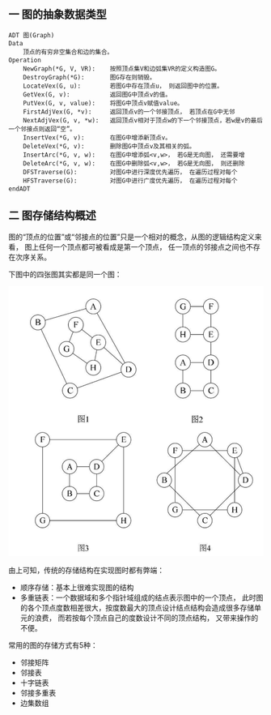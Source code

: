 ## 一 图的抽象数据类型

```
ADT 图(Graph)
Data
    顶点的有穷非空集合和边的集合。
Operation
    NewGraph(*G, V, VR):    按照顶点集V和边弧集VR的定义构造图G。
    DestroyGraph(*G):       图G存在则销毁。
    LocateVex(G, u):        若图G中存在顶点u， 则返回图中的位置。
    GetVex(G, v):           返回图G中顶点v的值。
    PutVex(G, v, value):    将图G中顶点v赋值value。
    FirstAdjVex(G, *v):     返回顶点v的一个邻接顶点， 若顶点在G中无邻
    NextAdjVex(G, v, *w):   返回顶点v相对于顶点w的下一个邻接顶点，若w是v的最后一个邻接点则返回“空”。
    InsertVex(*G, v):       在图G中增添新顶点v。
    DeleteVex(*G, v):       删除图G中顶点v及其相关的弧。
    InsertArc(*G, v, w):    在图G中增添弧<v,w>， 若G是无向图， 还需要增
    DeleteArc(*G, v, w):    在图G中删除弧<v,w>， 若G是无向图， 则还删除
    DFSTraverse(G):         对图G中进行深度优先遍历， 在遍历过程对每个
    HFSTraverse(G):         对图G中进行广度优先遍历， 在遍历过程对每个
endADT
```

## 二 图存储结构概述

图的“顶点的位置”或“邻接点的位置”只是一个相对的概念，从图的逻辑结构定义来看， 图上任何一个顶点都可被看成是第一个顶点， 任一顶点的邻接点之间也不存在次序关系。   

下图中的四张图其实都是同一个图：  

![](../images/structure/graph-12.png)  

由上可知，传统的存储结构在实现图时都有弊端：

- 顺序存储：基本上很难实现图的结构
- 多重链表：一个数据域和多个指针域组成的结点表示图中的一个顶点， 此时图的各个顶点度数相差很大，按度数最大的顶点设计结点结构会造成很多存储单元的浪费， 而若按每个顶点自己的度数设计不同的顶点结构， 又带来操作的不便。 

常用的图的存储方式有5种：

- 邻接矩阵
- 邻接表
- 十字链表
- 邻接多重表
- 边集数组